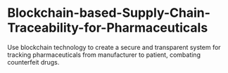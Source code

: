 # Blockchain-based-Supply-Chain-Traceability-for-Pharmaceuticals
Use blockchain technology to create a secure and transparent system for tracking pharmaceuticals from manufacturer to patient, combating counterfeit drugs.
